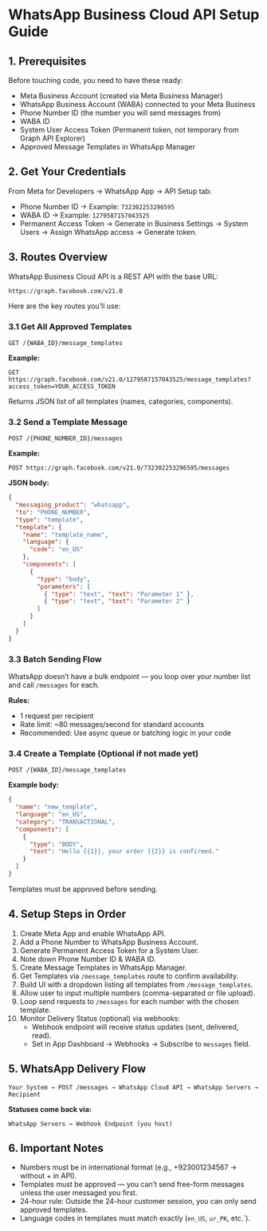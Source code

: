 # WhatsApp Business Cloud API Setup Guide

## 1. Prerequisites
Before touching code, you need to have these ready:

- Meta Business Account (created via Meta Business Manager)
- WhatsApp Business Account (WABA) connected to your Meta Business
- Phone Number ID (the number you will send messages from)
- WABA ID
- System User Access Token (Permanent token, not temporary from Graph API Explorer)
- Approved Message Templates in WhatsApp Manager

## 2. Get Your Credentials
From Meta for Developers → WhatsApp App → API Setup tab:

- Phone Number ID → Example: `732302253296595`
- WABA ID → Example: `1279587157043525`
- Permanent Access Token → Generate in Business Settings → System Users → Assign WhatsApp access → Generate token.

## 3. Routes Overview
WhatsApp Business Cloud API is a REST API with the base URL:

```
https://graph.facebook.com/v21.0
```
Here are the key routes you’ll use:

### 3.1 Get All Approved Templates
```
GET /{WABA_ID}/message_templates
```
**Example:**
```
GET https://graph.facebook.com/v21.0/1279587157043525/message_templates?access_token=YOUR_ACCESS_TOKEN
```
Returns JSON list of all templates (names, categories, components).

### 3.2 Send a Template Message
```
POST /{PHONE_NUMBER_ID}/messages
```
**Example:**
```
POST https://graph.facebook.com/v21.0/732302253296595/messages
```
**JSON body:**
```json
{
  "messaging_product": "whatsapp",
  "to": "PHONE_NUMBER",
  "type": "template",
  "template": {
    "name": "template_name",
    "language": {
      "code": "en_US"
    },
    "components": [
      {
        "type": "body",
        "parameters": [
          { "type": "text", "text": "Parameter 1" },
          { "type": "text", "text": "Parameter 2" }
        ]
      }
    ]
  }
}
```

### 3.3 Batch Sending Flow
WhatsApp doesn’t have a bulk endpoint — you loop over your number list and call `/messages` for each.

**Rules:**
- 1 request per recipient
- Rate limit: ~80 messages/second for standard accounts
- Recommended: Use async queue or batching logic in your code

### 3.4 Create a Template (Optional if not made yet)
```
POST /{WABA_ID}/message_templates
```
**Example body:**
```json
{
  "name": "new_template",
  "language": "en_US",
  "category": "TRANSACTIONAL",
  "components": [
    {
      "type": "BODY",
      "text": "Hello {{1}}, your order {{2}} is confirmed."
    }
  ]
}
```
Templates must be approved before sending.

## 4. Setup Steps in Order
1. Create Meta App and enable WhatsApp API.
2. Add a Phone Number to WhatsApp Business Account.
3. Generate Permanent Access Token for a System User.
4. Note down Phone Number ID & WABA ID.
5. Create Message Templates in WhatsApp Manager.
6. Get Templates via `/message_templates` route to confirm availability.
7. Build UI with a dropdown listing all templates from `/message_templates`.
8. Allow user to input multiple numbers (comma-separated or file upload).
9. Loop send requests to `/messages` for each number with the chosen template.
10. Monitor Delivery Status (optional) via webhooks:
    - Webhook endpoint will receive status updates (sent, delivered, read).
    - Set in App Dashboard → Webhooks → Subscribe to `messages` field.

## 5. WhatsApp Delivery Flow
```
Your System → POST /messages → WhatsApp Cloud API → WhatsApp Servers → Recipient
```
**Statuses come back via:**
```
WhatsApp Servers → Webhook Endpoint (you host)
```

## 6. Important Notes
- Numbers must be in international format (e.g., +923001234567 → without + in API).
- Templates must be approved — you can’t send free-form messages unless the user messaged you first.
- 24-hour rule: Outside the 24-hour customer session, you can only send approved templates.
- Language codes in templates must match exactly (`en_US`, `ur_PK`, etc.`).
